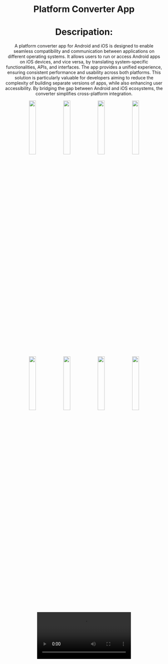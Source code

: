 <h1 align="center">Platform Converter App</h1>
<div align="center">
  <h1>
    Descripation:
  </h1>
  <p>
    
A platform converter app for Android and iOS is designed to enable seamless compatibility and communication between applications on different operating systems. It allows users to run or access Android apps on iOS devices, and vice versa, by translating system-specific functionalities, APIs, and interfaces. The app provides a unified experience, ensuring consistent performance and usability across both platforms. This solution is particularly valuable for developers aiming to reduce the complexity of building separate versions of apps, while also enhancing user accessibility. By bridging the gap between Android and iOS ecosystems, the converter simplifies cross-platform integration.
  </p>
</div>
<div align="center">
<img src="https://github.com/user-attachments/assets/6bbd3554-f53e-4ab1-a019-89ec823f04d9", width=21%,height=35%>
  <img src="https://github.com/user-attachments/assets/8279e8c6-96f2-4eb9-9f03-6535174e9e61", width=21%,height=35%>
  <img src="https://github.com/user-attachments/assets/75c7c629-ac5c-48af-ada1-38d20352e8aa", width=21%,height=35%>
  <img src="https://github.com/user-attachments/assets/7d5b1f4b-983f-4877-8de6-91b3d6e90e10", width=21%,height=35%>
  <img src="https://github.com/user-attachments/assets/960c295c-0e9e-4c4d-bc09-ddea2af57350", width=21%,height=35%>
  <img src="https://github.com/user-attachments/assets/e811a036-ccd0-49c8-abb7-c48e54693135", width=21%,height=35%>
  <img src="https://github.com/user-attachments/assets/ecd166ad-9368-4c06-b404-9684be12ef7f", width=21%,height=35%>
  <img src="https://github.com/user-attachments/assets/d402c896-d15a-41a7-8e75-b4c4c1ca6a21", width=21%,height=35%>
  
 


</div>

<div align="center">
  <video src="
https://github.com/user-attachments/assets/781e3e09-7072-40b4-8beb-6616eea1a5e8
">
    


</div>
